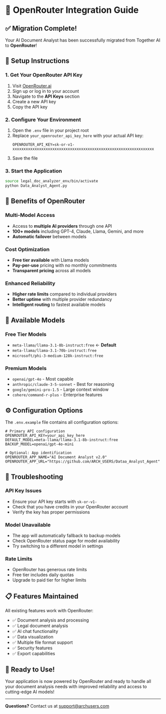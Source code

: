 # 🚀 OpenRouter Integration Guide

## ✅ **Migration Complete!**

Your AI Document Analyst has been successfully migrated from Together AI to **OpenRouter**! 

## 🔧 **Setup Instructions**

### 1. **Get Your OpenRouter API Key**
1. Visit [OpenRouter.ai](https://openrouter.ai/)
2. Sign up or log in to your account
3. Navigate to the **API Keys** section
4. Create a new API key
5. Copy the API key

### 2. **Configure Your Environment**
1. Open the `.env` file in your project root
2. Replace `your_openrouter_api_key_here` with your actual API key:
   ```
   OPENROUTER_API_KEY=sk-or-v1-xxxxxxxxxxxxxxxxxxxxxxxxxxxxxxxxxxxxxxxxxxxxxxxxxxxxxxxxxxxxxxxx
   ```
3. Save the file

### 3. **Start the Application**
```bash
source legal_doc_analyzer_env/bin/activate
python Data_Analyst_Agent.py
```

## 🌟 **Benefits of OpenRouter**

### **Multi-Model Access**
- Access to **multiple AI providers** through one API
- **100+ models** including GPT-4, Claude, Llama, Gemini, and more
- **Automatic failover** between models

### **Cost Optimization**
- **Free tier available** with Llama models
- **Pay-per-use** pricing with no monthly commitments
- **Transparent pricing** across all models

### **Enhanced Reliability**
- **Higher rate limits** compared to individual providers
- **Better uptime** with multiple provider redundancy
- **Intelligent routing** to fastest available models

## 🎯 **Available Models**

### **Free Tier Models**
- `meta-llama/llama-3.1-8b-instruct:free` ← **Default**
- `meta-llama/llama-3.1-70b-instruct:free`
- `microsoft/phi-3-medium-128k-instruct:free`

### **Premium Models**
- `openai/gpt-4o` - Most capable
- `anthropic/claude-3-5-sonnet` - Best for reasoning
- `google/gemini-pro-1.5` - Large context window
- `cohere/command-r-plus` - Enterprise features

## ⚙️ **Configuration Options**

The `.env.example` file contains all configuration options:

```env
# Primary API configuration
OPENROUTER_API_KEY=your_api_key_here
DEFAULT_MODEL=meta-llama/llama-3.1-8b-instruct:free
BACKUP_MODEL=openai/gpt-4o-mini

# Optional: App identification
OPENROUTER_APP_NAME="AI Document Analyst v2.0"
OPENROUTER_APP_URL="https://github.com/ARCH_USERS/Dataa_Analyst_Agent"
```

## 🔧 **Troubleshooting**

### **API Key Issues**
- Ensure your API key starts with `sk-or-v1-`
- Check that you have credits in your OpenRouter account
- Verify the key has proper permissions

### **Model Unavailable**
- The app will automatically fallback to backup models
- Check OpenRouter status page for model availability
- Try switching to a different model in settings

### **Rate Limits**
- OpenRouter has generous rate limits
- Free tier includes daily quotas
- Upgrade to paid tier for higher limits

## 📋 **Features Maintained**

All existing features work with OpenRouter:
- ✅ Document analysis and processing
- ✅ Legal document analysis
- ✅ AI chat functionality
- ✅ Data visualization
- ✅ Multiple file format support
- ✅ Security features
- ✅ Export capabilities

## 🎉 **Ready to Use!**

Your application is now powered by OpenRouter and ready to handle all your document analysis needs with improved reliability and access to cutting-edge AI models!

---

**Questions?** Contact us at support@archusers.com
